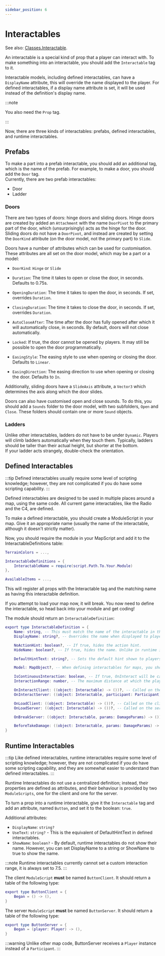 ```yaml
---
sidebar_position: 6
---
```


# Interactables

See also: [Classes.Interactable](/Classes/Interactable.md).

An interactable is a special kind of prop that a player can interact with. To make something into an interactable, you should add the `Interactable` tag to it.

Interactable models, including defined interactables, can have a `DisplayName` attribute, this will override the name displayed to the player. For defined interactables, if a display name attribute is set, it will be used instead of the definition's display name.

:::note

You also need the `Prop` tag.

:::

Now, there are three kinds of interactables: prefabs, defined interactables, and runtime interactables.

## Prefabs

To make a part into a prefab interactable, you should add an additional tag, which is the name of the prefab. For example, to make a door, you should add the `Door` tag.<br/>
Currently, there are two prefab interactables:
- Door
- Ladder

### Doors

There are two types of doors: hinge doors and sliding doors. Hinge doors are created by added an `Attachment` with the name `DoorPivot` to the primary part of the door, which (unsurprisingly) acts as the hinge for the door. Sliding doors do not have a `DoorPivot`, and instead are created by setting the `DoorKind` attribute (on the door model, not the primary part) to `Slide`.

Doors have a number of attributes which can be used for customisation. These attributes are all set on the door model, which may be a part or a model:

- `DoorKind`: `Hinge` or `Slide`

- `Duration`: The time it takes to open or close the door, in seconds. Defaults to 0.75s.
- `OpeningDuration`: The time it takes to open the door, in seconds. If set, overrides `Duration`.
- `ClosingDuration`: The time it takes to close the door, in seconds. If set, overrides `Duration`.

- `AutoCloseAfter`: The time after the door has fully opened after which it will automatically close, in seconds. By default, doors will not close automatically.
- `Locked`: If true, the door cannot be opened by players. It may still be possible to open the door programmatically.

- `EasingStyle`: The easing style to use when opening or closing the door. Defaults to `Linear`.
- `EasingDirection`: The easing direction to use when opening or closing the door. Defaults to `In`.

Additionally, sliding doors have a `SlideAxis` attribute, a `Vector3` which determines the axis along which the door slides.

Doors can also have customised open and close sounds. To do this, you should add a `Sounds` folder to the door model, with two subfolders, `Open` and `Close`. These folders should contain one or more `Sound` objects.

### Ladders

Unlike other interactables, ladders do not have to be under `Dynamic`. Players will climb ladders automatically when they touch them. Typically, ladders should be taller than their actual height, but shorter at the bottom.<br/>
If your ladder acts strangely, double-check the orientation.

## Defined Interactables

:::tip
Defined interactables usually require some level of scripting knowledge; however, they are not complicated if you do have some scripting capability.
:::

Defined interactables are designed to be used in multiple places around a map, using the same code. All current game interactables, like the Radio and the C4, are defined.

To make a defined interactable, you should create a ModuleScript in your map. Give it an appropriate name (usually the name of the interactable, although it doesn't strictly matter).

Now, you should require the module in your MapScript and add it to the InteractableDefinitions table:
```lua
TerrainColors = ...,

InteractableDefinitions = {
	InteractableName = require(script.Path.To.Your.Module)
},

AvailableItems = ...,
```
This will register all props with the Interactable tag and the matching name as having this interactable definition.

If you attempt to load your map now, it will break. You now need to define the interactable, so head back into your module and get coding!

The module should return an `InteractableDefinition`:
```lua
export type InteractableDefinition = {
    Name: string, -- This must match the name of the interactable in the map.
    DisplayName: string?, -- Overrides the name when displayed to players.

    NoActionHint: boolean?, -- If true, hides the action hint.
    HideName: boolean?, -- If true, hides the name. Unlike in runtime interactables, this property is not overriden by DisplayName.

    DefaultHintText: string?, -- Sets the default hint shown to players.

    Model: MapObject?, -- When defining interactables for maps, you should leave this `nil`.

    IsContinuousInteraction: boolean, -- If true, OnInteract will be called repeatedly until the player releases the interaction key or moves out of range.
    InteractionRange: number, -- The maximum distance at which the player can interact with the interactable.

    OnInteractClient: ((object: Interactable) -> ())?, -- Called on the client when the player interacts with the interactable.
    OnInteractServer: ((object: Interactable, participant: Participant) -> ())?, -- Called on the server when the participant interacts with the interactable.

    OnLoadClient: ((object: Interactable) -> ())?, -- Called on the client when the interactable is first loaded in the map.
    OnLoadServer: ((object: Interactable) -> ())?, -- Called on the server when the interactable is first loaded in the map.

    OnBreakServer: ((object: Interactable, params: DamageParams) -> ())?, -- Called on the server when the interactable is destroyed.

    BeforeTakeDamage: ((object: Interactable, params: DamageParams) -> boolean)?, -- Called on the server before the interactable takes damage. If this returns false, the damage will not be applied.
}
```

## Runtime Interactables

:::tip
Like defined interactables, runtime interactables require some level of scripting knowledge; however, they are not complicated if you do have some scripting capability, and they are somewhat easier to understand than defined interactables.
:::

Runtime Interactables do not use a centralized definition; instead, their properties are defined as attributes, and their behaviour is provided by two `ModuleScripts`, one for the client and one for the server.

To turn a prop into a runtime interactable, give it the `Interactable` tag and add an attribute, named `Button`, and set it to the boolean: `true`.

Additional attributes:
- `DisplayName`: `string?`
- `UseText`: `string?` - This is the equivalent of DefaultHintText in defined interactables.
- `ShowName`: `boolean?` - By default, runtime interactables do not show their name. However, you can set DisplayName to a string or ShowName to true to show the name.

:::note
Runtime interactables currently cannot set a custom interaction range, it is always set to 7.5.
:::

The client `ModuleScript` **must** be named `ButtonClient`. It should return a table of the following type:
```lua
export type ButtonClient = {
	Began = () -> (),
}
```

The server `ModuleScript` **must** be named `ButtonServer`. It should return a table of the following type:
```lua
export type ButtonServer = {
	Began = (player: Player) -> (),
}
```

:::warning
Unlike other map code, ButtonServer receives a `Player` instance instead of a `Participant`.
:::